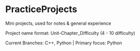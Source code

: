 # PracticeProjects
Mini projects, used for notes &amp; general experience 

Project name format: Unit-Chapter_Difficulty (4 - 10 difficulty)

Current Branches: C++, Python | Primary focus: Python
